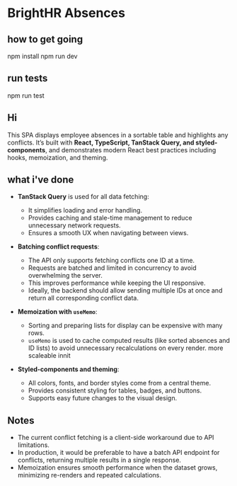 # BrightHR Absences 

## how to get going

npm install
npm run dev

## run tests

npm run test

## Hi

This SPA displays employee absences in a sortable table and highlights any conflicts. It’s built with **React, TypeScript, TanStack Query, and styled-components**, and demonstrates modern React best practices including hooks, memoization, and theming.


## what i've done

- **TanStack Query** is used for all data fetching:
  - It simplifies loading and error handling.
  - Provides caching and stale-time management to reduce unnecessary network requests.
  - Ensures a smooth UX when navigating between views.

- **Batching conflict requests**:
  - The API only supports fetching conflicts one ID at a time.
  - Requests are batched and limited in concurrency to avoid overwhelming the server.
  - This improves performance while keeping the UI responsive.
  - Ideally, the backend should allow sending multiple IDs at once and return all corresponding conflict data.

- **Memoization with `useMemo`**:
  - Sorting and preparing lists for display can be expensive with many rows.
  - `useMemo` is used to cache computed results (like sorted absences and ID lists) to avoid unnecessary recalculations on every render. more scaleable innit

- **Styled-components and theming**:
  - All colors, fonts, and border styles come from a central theme.
  - Provides consistent styling for tables, badges, and buttons.
  - Supports easy future changes to the visual design.



## Notes

- The current conflict fetching is a client-side workaround due to API limitations.
- In production, it would be preferable to have a batch API endpoint for conflicts, returning multiple results in a single response.
- Memoization ensures smooth performance when the dataset grows, minimizing re-renders and repeated calculations.
